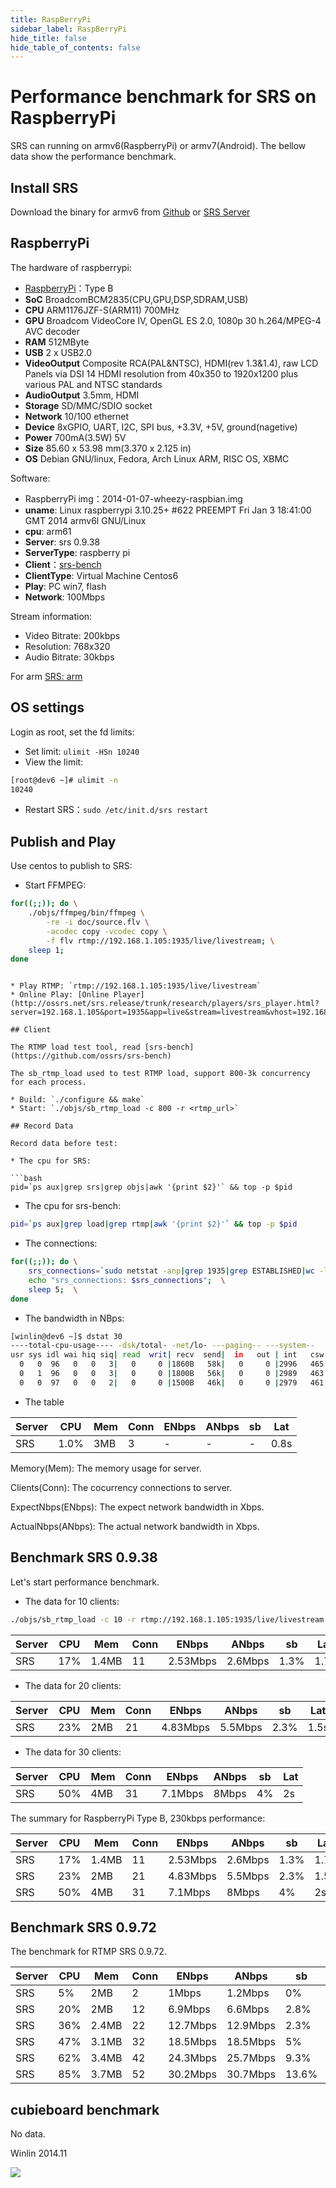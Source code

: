 ```yaml
---
title: RaspBerryPi
sidebar_label: RaspBerryPi
hide_title: false
hide_table_of_contents: false
---
```


# Performance benchmark for SRS on RaspberryPi

SRS can running on armv6(RaspberryPi) or armv7(Android). 
The bellow data show the performance benchmark.

## Install SRS

Download the binary for armv6 from [Github](http://ossrs.net/srs.release/releases/) 
or [SRS Server](http://ossrs.net/srs/releases/)

## RaspberryPi

The hardware of raspberrypi:
* [RaspberryPi](http://item.jd.com/1014155.html)：Type B
* <strong>SoC</strong> BroadcomBCM2835(CPU,GPU,DSP,SDRAM,USB)
* <strong>CPU</strong> ARM1176JZF-S(ARM11) 700MHz
* <strong>GPU</strong> Broadcom VideoCore IV, OpenGL ES 2.0, 1080p 30 h.264/MPEG-4 AVC decoder
* <strong>RAM</strong> 512MByte
* <strong>USB</strong> 2 x USB2.0
* <strong>VideoOutput</strong> Composite RCA(PAL&NTSC), HDMI(rev 1.3&1.4), raw LCD Panels via DSI 14 HDMI resolution from 40x350 to 1920x1200 plus various PAL and NTSC standards
* <strong>AudioOutput</strong> 3.5mm, HDMI
* <strong>Storage</strong> SD/MMC/SDIO socket
* <strong>Network</strong> 10/100 ethernet
* <strong>Device</strong> 8xGPIO, UART, I2C, SPI bus, +3.3V, +5V, ground(nagetive)
* <strong>Power</strong> 700mA(3.5W) 5V
* <strong>Size</strong> 85.60 x 53.98 mm(3.370 x 2.125 in)
* <strong>OS</strong> Debian GNU/linux, Fedora, Arch Linux ARM, RISC OS, XBMC

Software:
* RaspberryPi img：2014-01-07-wheezy-raspbian.img
* <strong>uname</strong>: Linux raspberrypi 3.10.25+ #622 PREEMPT Fri Jan 3 18:41:00 GMT 2014 armv6l GNU/Linux
* <strong>cpu</strong>: arm61
* <strong>Server</strong>: srs 0.9.38
* <strong>ServerType</strong>: raspberry pi
* <strong>Client</strong>：[srs-bench](https://github.com/ossrs/srs-bench)
* <strong>ClientType</strong>: Virtual Machine Centos6
* <strong>Play</strong>: PC win7, flash
* <strong>Network</strong>: 100Mbps

Stream information:
* Video Bitrate: 200kbps
* Resolution: 768x320
* Audio Bitrate: 30kbps

For arm [SRS: arm](./arm#raspberrypi)

## OS settings

Login as root, set the fd limits:

* Set limit: `ulimit -HSn 10240`
* View the limit:

```bash
[root@dev6 ~]# ulimit -n
10240
```

* Restart SRS：`sudo /etc/init.d/srs restart`

## Publish and Play

Use centos to publish to SRS:

* Start FFMPEG:

```bash
for((;;)); do \
    ./objs/ffmpeg/bin/ffmpeg \
        -re -i doc/source.flv \
        -acodec copy -vcodec copy \
        -f flv rtmp://192.168.1.105:1935/live/livestream; \
    sleep 1; 
done
```
```

* Play RTMP: `rtmp://192.168.1.105:1935/live/livestream`
* Online Play: [Online Player](http://ossrs.net/srs.release/trunk/research/players/srs_player.html?server=192.168.1.105&port=1935&app=live&stream=livestream&vhost=192.168.1.105&autostart=true)

## Client

The RTMP load test tool, read [srs-bench](https://github.com/ossrs/srs-bench)

The sb_rtmp_load used to test RTMP load, support 800-3k concurrency for each process.

* Build: `./configure && make`
* Start: `./objs/sb_rtmp_load -c 800 -r <rtmp_url>`

## Record Data

Record data before test:

* The cpu for SRS:

```bash
pid=`ps aux|grep srs|grep objs|awk '{print $2}'` && top -p $pid
```

* The cpu for srs-bench:

```bash
pid=`ps aux|grep load|grep rtmp|awk '{print $2}'` && top -p $pid
```

* The connections:

```bash
for((;;)); do \
    srs_connections=`sudo netstat -anp|grep 1935|grep ESTABLISHED|wc -l`;  \
    echo "srs_connections: $srs_connections";  \
    sleep 5;  \
done
```

* The bandwidth in NBps:

```bash
[winlin@dev6 ~]$ dstat 30
----total-cpu-usage---- -dsk/total- -net/lo- ---paging-- ---system--
usr sys idl wai hiq siq| read  writ| recv  send|  in   out | int   csw 
  0   0  96   0   0   3|   0     0 |1860B   58k|   0     0 |2996   465 
  0   1  96   0   0   3|   0     0 |1800B   56k|   0     0 |2989   463 
  0   0  97   0   0   2|   0     0 |1500B   46k|   0     0 |2979   461 
```

* The table

| Server | CPU | Mem | Conn | ENbps | ANbps | sb | Lat |
| ------ | --- | ------ | ------- | ---------- | ---------- | ------- | ------- |
| SRS | 1.0% | 3MB | 3 | - | - | - | 0.8s |

Memory(Mem): The memory usage for server.

Clients(Conn): The cocurrency connections to server.

ExpectNbps(ENbps): The expect network bandwidth in Xbps.

ActualNbps(ANbps): The actual network bandwidth in Xbps.

## Benchmark SRS 0.9.38

Let's start performance benchmark.

* The data for 10 clients:

```bash
./objs/sb_rtmp_load -c 10 -r rtmp://192.168.1.105:1935/live/livestream >/dev/null &
```

| Server | CPU | Mem | Conn | ENbps | ANbps | sb | Lat |
| ------ | --- | ------ | ------- | ---------- | ---------- | ------- | ------- |
| SRS | 17% | 1.4MB | 11 | 2.53Mbps | 2.6Mbps | 1.3% | 1.7s |

* The data for 20 clients:

| Server | CPU | Mem | Conn | ENbps | ANbps | sb | Lat |
| ------ | --- | ------ | ------- | ---------- | ---------- | ------- | ------- |
| SRS | 23% | 2MB | 21 | 4.83Mbps | 5.5Mbps | 2.3% | 1.5s |

* The data for 30 clients:

| Server | CPU | Mem | Conn | ENbps | ANbps | sb | Lat |
| ------ | --- | ------ | ------- | ---------- | ---------- | ------- | ------- |
| SRS | 50% | 4MB | 31 | 7.1Mbps | 8Mbps | 4% | 2s |

The summary for RaspberryPi Type B, 230kbps performance:

| Server | CPU | Mem | Conn | ENbps | ANbps | sb | Lat |
| ------ | --- | ------ | ------- | ---------- | ---------- | ------- | ------- |
| SRS | 17% | 1.4MB | 11 | 2.53Mbps | 2.6Mbps | 1.3% | 1.7s |
| SRS | 23% | 2MB | 21 | 4.83Mbps | 5.5Mbps | 2.3% | 1.5s |
| SRS | 50% | 4MB | 31 | 7.1Mbps | 8Mbps | 4% | 2s |

## Benchmark SRS 0.9.72

The benchmark for RTMP SRS 0.9.72.

| Server | CPU | Mem | Conn | ENbps | ANbps | sb | Lat |
| ------ | --- | ------ | ------- | ---------- | ---------- | ------- | ------- |
| SRS | 5% | 2MB | 2 | 1Mbps | 1.2Mbps | 0% | 1.5s |
| SRS | 20% | 2MB | 12 | 6.9Mbps | 6.6Mbps | 2.8% | 2s |
| SRS | 36% | 2.4MB | 22 | 12.7Mbps | 12.9Mbps | 2.3% | 2.5s |
| SRS | 47% | 3.1MB | 32 | 18.5Mbps | 18.5Mbps | 5% | 2.0s |
| SRS | 62% | 3.4MB | 42 | 24.3Mbps | 25.7Mbps | 9.3% | 3.4s |
| SRS | 85% | 3.7MB | 52 | 30.2Mbps | 30.7Mbps | 13.6% | 3.5s |

## cubieboard benchmark

No data.

Winlin 2014.11

![](https://ossrs.net/gif/v1/sls.gif?site=ossrs.io&path=/lts/doc/en/v5/raspberrypi)


